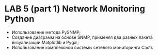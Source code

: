 # LAB 5 (part 1) Network Monitoring Python
* Использование метода PySNMP;
* Создание диаграмм на основе SNMP, применяя два разных пакета визуализации Matplotlib и Pygal;
* Использование комплексной системы сетевого мониторинга Cacti.
